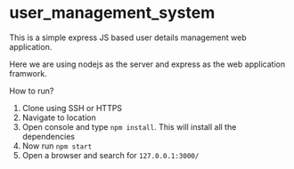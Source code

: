 # user_management_system
This is a simple express JS based user details management web application.

Here we are using nodejs as the server and express as the web application framwork.

How to run?
1. Clone using SSH or HTTPS
2. Navigate to location
3. Open console and type `npm install`. This will install all the dependencies
4. Now run `npm start`
5. Open a browser and search for  `127.0.0.1:3000/`
